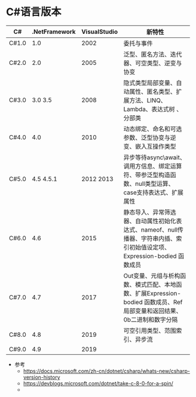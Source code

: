 # C#语言版本

| C#    | .NetFramework | VisualStudio | 新特性                                                                                                                   |
| ----- | ------------- | ------------ | ------------------------------------------------------------------------------------------------------------------------ |
| C#1.0 | 1.0           | 2002         | 委托与事件                                                                                                               |
| C#2.0 | 2.0           | 2005         | 泛型、匿名方法、迭代器、可空类型、逆变与协变                                                                             |
| C#3.0 | 3.0 3.5       | 2008         | 隐式类型局部变量、自动属性、匿名类型、扩展方法、LINQ、Lambda、表达式树 、分部类                                          |
| C#4.0 | 4.0           | 2010         | 动态绑定、命名和可选参数、泛型协变与逆变、嵌入互操作类型                                                                 |
| C#5.0 | 4.5 4.5.1     | 2012 2013    | 异步等待async\await、调用方信息、绑定运算符、带参泛型构造函数、null类型运算、case支持表达式、扩展属性                    |
| C#6.0 | 4.6           | 2015         | 静态导入、异常筛选器、自动属性初始化表达式、nameof、null传播器、字符串内插、索引初始值设定项、Expression-bodied 函数成员 |
| C#7.0 | 4.7           | 2017         | Out变量、元组与析构函数、模式匹配、本地函数、扩展Expression-bodied 函数成员、Ref局部变量和返回结果、0b二进制和数字分隔   |
| C#8.0 | 4.8           | 2019         | 可空引用类型、范围索引、异步流                                                                                           |
| C#9.0 | 4.9           | 2019         |                                                                                                                          |

- 参考
  - https://docs.microsoft.com/zh-cn/dotnet/csharp/whats-new/csharp-version-history
  - https://devblogs.microsoft.com/dotnet/take-c-8-0-for-a-spin/
  - 